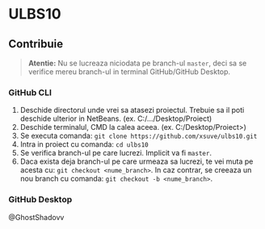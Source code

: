 # ULBS10

## Contribuie

> **Atentie:** Nu se lucreaza niciodata pe branch-ul `master`, deci sa se verifice mereu branch-ul in terminal GitHub/GitHub Desktop.

### GitHub CLI
1. Deschide directorul unde vrei sa atasezi proiectul. Trebuie sa il poti deschide ulterior in NetBeans. (ex. C:/.../Desktop/Proiect)
2. Deschide terminalul, CMD la calea aceea. (ex. C:/Desktop/Proiect>)
3. Se executa comanda: `git clone https://github.com/xsuve/ulbs10.git`
4. Intra in proiect cu comanda: `cd ulbs10`
5. Se verifica branch-ul pe care lucrezi. Implicit va fi `master`.
6. Daca exista deja branch-ul pe care urmeaza sa lucrezi, te vei muta pe acesta cu: `git checkout <nume_branch>`. In caz contrar, se creeaza un nou branch cu comanda: `git checkout -b <nume_branch>`.

### GitHub Desktop
@GhostShadovv
